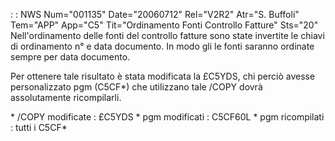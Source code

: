  :  : NWS Num="001135" Date="20060712" Rel="V2R2" Atr="S. Buffoli" Tem="APP" App="C5" Tit="Ordinamento Fonti Controllo Fatture" Sts="20"
Nell'ordinamento delle fonti del controllo fatture sono state invertite le chiavi di ordinamento n° e data documento. In modo gli le fonti saranno ordinate sempre per data documento.

Per ottenere tale risultato è stata modificata la £C5YDS, chi perciò avesse personalizzato pgm (C5CF\*) che utilizzano tale /COPY dovrà assolutamente ricompilarli.

\* /COPY modificate :  £C5YDS
\* pgm modificati :  C5CF60L
\* pgm ricompilati :  tutti i C5CF\*
